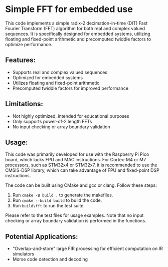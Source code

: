 # Simple FFT for embedded use

This code implements a simple radix-2 decimation-in-time (DIT)  Fast Fourier Transform (FFT) algorithm for both real and complex valued sequences. It is specifically designed for embedded systems, utilizing floating and fixed-point arithmetic and precomputed twiddle factors to optimize performance.

## Features:

- Supports real and complex valued sequences
- Optimized for embedded systems
- Utilizes floating and fixed-point arithmetic
- Precomputed twiddle factors for improved performance

## Limitations:

- Not highly optimized, intended for educational purposes
- Only supports power-of-2 length FFTs
- No input checking or array boundary validation

## Usage:

This code was primarily developed for use with the Raspberry Pi Pico board, which lacks FPU and MAC instructions. For Cortex-M4 or M7 processors, such as STM32x4 or STM32x7, it is recommended to use the CMSIS-DSP library, which can take advantage of FPU and fixed-point DSP instructions.

The code can be built using CMake and gcc or clang. Follow these steps:

1. Run `cmake -B build .` to generate the makefiles.
2. Run `cmake --build build` to build the code.
3. Run `build\fft` to run the test suite.

Please refer to the test files for usage examples. Note that no input checking or array boundary validation is performed in the functions.

## Potential Applications:

- "Overlap-and-store" large FIR processing for efficient computation on IR simulators
- Morse code detection and decoding


